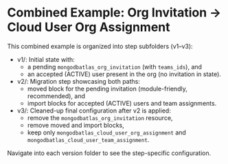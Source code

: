 # Combined Example: Org Invitation → Cloud User Org Assignment

This combined example is organized into step subfolders (v1–v3):

- v1/: Initial state with:
  - a pending `mongodbatlas_org_invitation` (with `teams_ids`), and
  - an accepted (ACTIVE) user present in the org (no invitation in state).
- v2/: Migration step showcasing both paths:
  - moved block for the pending invitation (module-friendly, recommended), and
  - import blocks for accepted (ACTIVE) users and team assignments.
- v3/: Cleaned-up final configuration after v2 is applied:
  - remove the `mongodbatlas_org_invitation` resource,
  - remove moved and import blocks,
  - keep only `mongodbatlas_cloud_user_org_assignment` and `mongodbatlas_cloud_user_team_assignment`.

Navigate into each version folder to see the step-specific configuration.
